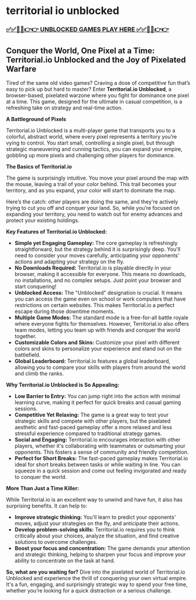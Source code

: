 # territorial io unblocked

### [✅✅🔴🔴👉👉 UNBLOCKED GAMES PLAY HERE ✅✅🔴🔴👉👉](https://topstoryindia.com)

## Conquer the World, One Pixel at a Time: Territorial.io Unblocked and the Joy of Pixelated Warfare

Tired of the same old video games? Craving a dose of competitive fun that’s easy to pick up but hard to master? Enter **Territorial.io Unblocked**, a browser-based, pixelated warzone where you fight for dominance one pixel at a time.  This game, designed for the ultimate in casual competition, is a refreshing take on strategy and real-time action. 

**A Battleground of Pixels**

Territorial.io Unblocked is a multi-player game that transports you to a colorful, abstract world, where every pixel represents a territory you’re vying to control. You start small, controlling a single pixel, but through strategic maneuvering and cunning tactics, you can expand your empire, gobbling up more pixels and challenging other players for dominance.

**The Basics of Territorial.io**

The game is surprisingly intuitive. You move your pixel around the map with the mouse, leaving a trail of your color behind.  This trail becomes your territory, and as you expand, your color will start to dominate the map.  

Here’s the catch: other players are doing the same, and they're actively trying to cut you off and conquer your land.  So, while you’re focused on expanding your territory, you need to watch out for enemy advances and protect your existing holdings.

**Key Features of Territorial.io Unblocked:**

* **Simple yet Engaging Gameplay:** The core gameplay is refreshingly straightforward, but the strategy behind it is surprisingly deep.  You'll need to consider your moves carefully, anticipating your opponents’ actions and adapting your strategy on the fly.
* **No Downloads Required:** Territorial.io is playable directly in your browser, making it accessible for everyone. This means no downloads, no installations, and no complex setups. Just point your browser and start conquering!
* **Unblocked Access:**  The "Unblocked" designation is crucial. It means you can access the game even on school or work computers that have restrictions on certain websites.  This makes Territorial.io a perfect escape during those downtime moments.
* **Multiple Game Modes:**  The standard mode is a free-for-all battle royale where everyone fights for themselves. However, Territorial.io also offers team modes, letting you team up with friends and conquer the world together. 
* **Customizable Colors and Skins:**  Customize your pixel with different colors and skins to personalize your experience and stand out on the battlefield. 
* **Global Leaderboard:**  Territorial.io features a global leaderboard, allowing you to compare your skills with players from around the world and climb the ranks.

**Why Territorial.io Unblocked is So Appealing:**

* **Low Barrier to Entry:** You can jump right into the action with minimal learning curve, making it perfect for quick breaks and casual gaming sessions.
* **Competitive Yet Relaxing:** The game is a great way to test your strategic skills and compete with other players, but the pixelated aesthetic and fast-paced gameplay offer a more relaxed and less stressful experience compared to traditional strategy games.
* **Social and Engaging:** Territorial.io encourages interaction with other players, whether it's collaborating with teammates or outsmarting your opponents. This fosters a sense of community and friendly competition.
* **Perfect for Short Breaks:** The fast-paced gameplay makes Territorial.io ideal for short breaks between tasks or while waiting in line. You can squeeze in a quick session and come out feeling invigorated and ready to conquer the world.

**More Than Just a Time Killer:**

While Territorial.io is an excellent way to unwind and have fun, it also has surprising benefits.  It can help to:

* **Improve strategic thinking:** You'll learn to predict your opponents' moves, adjust your strategies on the fly, and anticipate their actions.
* **Develop problem-solving skills:**  Territorial.io requires you to think critically about your choices, analyze the situation, and find creative solutions to overcome challenges.
* **Boost your focus and concentration:** The game demands your attention and strategic thinking, helping to sharpen your focus and improve your ability to concentrate on the task at hand.

**So, what are you waiting for?** Dive into the pixelated world of Territorial.io Unblocked and experience the thrill of conquering your own virtual empire. It's a fun, engaging, and surprisingly strategic way to spend your free time, whether you’re looking for a quick distraction or a serious challenge. 

